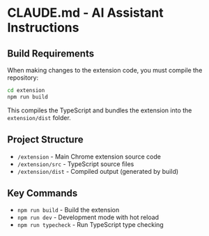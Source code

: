 # CLAUDE.md - AI Assistant Instructions

## Build Requirements

When making changes to the extension code, you must compile the repository:

```bash
cd extension
npm run build
```

This compiles the TypeScript and bundles the extension into the `extension/dist` folder.

## Project Structure

- `/extension` - Main Chrome extension source code
- `/extension/src` - TypeScript source files
- `/extension/dist` - Compiled output (generated by build)

## Key Commands

- `npm run build` - Build the extension
- `npm run dev` - Development mode with hot reload
- `npm run typecheck` - Run TypeScript type checking